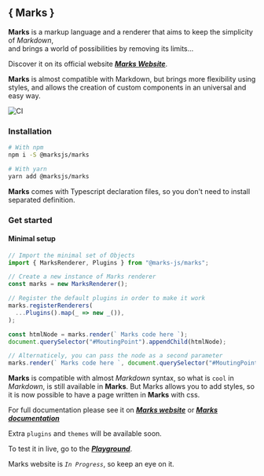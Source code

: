 ## { Marks }

**Marks** is a markup language and a renderer that aims to keep the simplicity of *Markdown*,  
and brings a world of possibilities by removing its limits...

Discover it on its official website ***[Marks Website](https://marksjs.com)***.

**Marks** is almost compatible with Markdown, but brings more flexibility using styles, and allows the creation of custom components in an universal and easy way.

![CI](https://github.com/NoMoreDeps/marksjs/workflows/CI/badge.svg)

### Installation
```sh
# With npm
npm i -S @marksjs/marks

# With yarn
yarn add @marksjs/marks
```
**Marks** comes with Typescript declaration files, so you don't need to install separated definition.

### Get started

#### Minimal setup
```typescript
// Import the minimal set of Objects
import { MarksRenderer, Plugins } from "@marks-js/marks";

// Create a new instance of Marks renderer
const marks = new MarksRenderer();

// Register the default plugins in order to make it work
marks.registerRenderers(
  ...Plugins().map(_ => new _()), 
);

const htmlNode = marks.render(` Marks code here `);
document.querySelector("#MoutingPoint").appendChild(htmlNode);

// Alternaticely, you can pass the node as a second parameter
marks.render(` Marks code here `, document.querySelector("#MoutingPoint"));
```

**Marks** is compatible with almost *Markdown* syntax, so what is `cool` in *Markdown*, is still 
available in **Marks**. But Marks allows you to add styles, so it is now possible to have a page written in **Marks** with css.

For full documentation please see it on ***[Marks website](https://marksjs.com)*** or ***[Marks documentation](https://marksjs.com/guide)***

Extra `plugins` and `themes` will be available soon.

To test it in live, go to the ***[Playground](https://marksjs.com/repl)***.

Marks website is *`In Progress`*, so keep an eye on it.